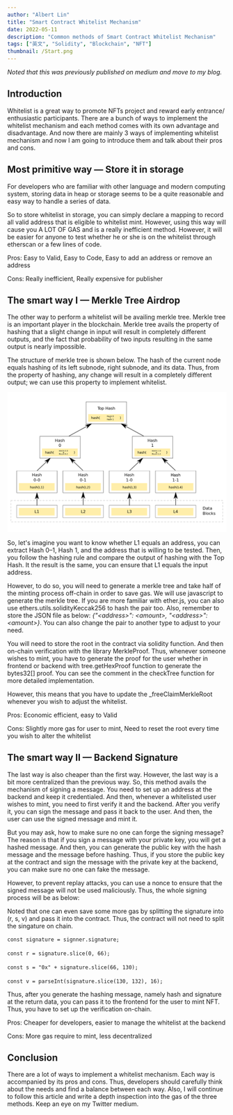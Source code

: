 ```yaml
---
author: "Albert Lin"
title: "Smart Contract Whitelist Mechanism"
date: 2022-05-11
description: "Common methods of Smart Contract Whitelist Mechanism"
tags: ["英文", "Solidity", "Blockchain", "NFT"]
thumbnail: /Start.png
---
```


_Noted that this was previously published on medium and move to my blog._

## Introduction

Whitelist is a great way to promote NFTs project and reward early entrance/ enthusiastic participants. There are a bunch of ways to implement the whitelist mechanism and each method comes with its own advantage and disadvantage. And now there are mainly 3 ways of implementing whitelist mechanism and now I am going to introduce them and talk about their pros and cons.

## Most primitive way — Store it in storage

For developers who are familiar with other language and modern computing system, storing data in heap or storage seems to be a quite reasonable and easy way to handle a series of data.

So to store whitelist in storage, you can simply declare a mapping to record all valid address that is eligible to whitelist mint. However, using this way will cause you A LOT OF GAS and is a really inefficient method. However, it will be easier for anyone to test whether he or she is on the whitelist through etherscan or a few lines of code.

<script src="https://gist.github.com/AlbertLin0327/938e196c980c9717678aa61740f93e4f.js"></script>

Pros: Easy to Valid, Easy to Code, Easy to add an address or remove an address

Cons: Really inefficient, Really expensive for publisher

## The smart way I — Merkle Tree Airdrop

The other way to perform a whitelist will be availing merkle tree. Merkle tree is an important player in the blockchain. Merkle tree avails the property of hashing that a slight change in input will result in completely different outputs, and the fact that probability of two inputs resulting in the same output is nearly impossible.

The structure of merkle tree is shown below. The hash of the current node equals hashing of its left subnode, right subnode, and its data. Thus, from the property of hashing, any change will result in a completely different output; we can use this property to implement whitelist.

<img src="/merkle-tree.png" alt="Merkle Tree" width="600"/>

So, let's imagine you want to know whether L1 equals an address, you can extract Hash 0–1, Hash 1, and the address that is willing to be tested. Then, you follow the hashing rule and compare the output of hashing with the Top Hash. It the result is the same, you can ensure that L1 equals the input address.

However, to do so, you will need to generate a merkle tree and take half of the minting process off-chain in order to save gas. We will use javascript to generate the merkle tree. If you are more familiar with ether.js, you can also use ethers.utils.solidityKeccak256 to hash the pair too. Also, remember to store the JSON file as below: _{"\<address\>": \<amount\>, "\<address\>": \<amount\>}_. You can also change the pair to another type to adjust to your need.

<script src="https://gist.github.com/AlbertLin0327/4b3a3265775e9d95c692faeb81fa9aac.js"></script>

You will need to store the root in the contract via solidity function. And then on-chain verification with the library MerkleProof. Thus, whenever someone wishes to mint, you have to generate the proof for the user whether in frontend or backend with tree.getHexProof function to generate the bytes32[] proof. You can see the comment in the checkTree function for more detailed implementation.

<script src="https://gist.github.com/AlbertLin0327/dc608aff03cfb7abc3a3c47fb5fbf040.js"></script>

However, this means that you have to update the \_freeClaimMerkleRoot whenever you wish to adjust the whitelist.

Pros: Economic efficient, easy to Valid

Cons: Slightly more gas for user to mint, Need to reset the root every time you wish to alter the whitelist

## The smart way II — Backend Signature

The last way is also cheaper than the first way. However, the last way is a bit more centralized than the previous way. So, this method avails the mechanism of signing a message. You need to set up an address at the backend and keep it credentialed. And then, whenever a whitelisted user wishes to mint, you need to first verify it and the backend. After you verify it, you can sign the message and pass it back to the user. And then, the user can use the signed message and mint it.

But you may ask, how to make sure no one can forge the signing message? The reason is that if you sign a message with your private key, you will get a hashed message. And then, you can generate the public key with the hash message and the message before hashing. Thus, if you store the public key at the contract and sign the message with the private key at the backend, you can make sure no one can fake the message.

However, to prevent replay attacks, you can use a nonce to ensure that the signed message will not be used maliciously. Thus, the whole signing process will be as below:

<script src="https://gist.github.com/AlbertLin0327/ddc47c25f047d3fd54fe41459bbbd654.js"></script>

Noted that one can even save some more gas by splitting the signature into (r, s, v) and pass it into the contract. Thus, the contract will not need to split the singature on chain.

```{js}
const signature = signner.signature;

const r = signature.slice(0, 66);

const s = "0x" + signature.slice(66, 130);

const v = parseInt(signature.slice(130, 132), 16);
```

Thus, after you generate the hashing message, namely hash and signature at the return data, you can pass it to the frontend for the user to mint NFT. Thus, you have to set up the verification on-chain.

<script src="https://gist.github.com/AlbertLin0327/a43ecb2784fd50d2af0075053b86bf01.js"></script>

Pros: Cheaper for developers, easier to manage the whitelist at the backend

Cons: More gas require to mint, less decentralized

## Conclusion

There are a lot of ways to implement a whitelist mechanism. Each way is accompanied by its pros and cons. Thus, developers should carefully think about the needs and find a balance between each way. Also, I will continue to follow this article and write a depth inspection into the gas of the three methods. Keep an eye on my Twitter medium.
